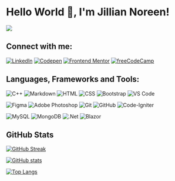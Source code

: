 # Hello World 👋, I'm Jillian Noreen!
![](https://komarev.com/ghpvc/?username=jilliannoreen&style=for-the-badge&color=FCBA40)

## Connect with me:
[![LinkedIn](https://img.shields.io/badge/LinkedIn-0077B5?style=for-the-badge&logo=linkedin&logoColor=white)](https://www.linkedin.com/in/fernandezjnl/)
[![Codepen](https://img.shields.io/badge/Codepen-000000?style=for-the-badge&logo=Codepen&logoColor=white)](https://codepen.io/jilliannoreen)
[![Frontend Mentor](https://img.shields.io/badge/frontend_mentor-3E54A3?style=for-the-badge&logo=frontend-mentor&logoColor=white)](https://www.frontendmentor.io/profile/jilliannoreen)
[![freeCodeCamp](https://img.shields.io/badge/freeCodeCamp-000000?style=for-the-badge&logo=freeCodeCamp&logoColor=white)](https://www.freecodecamp.org/jillian_noreen)

## Languages, Frameworks and Tools:
![C++](https://img.shields.io/badge/C%2B%2B-00599C?style=for-the-badge&logo=c%2B%2B&logoColor=white)
![Markdown](https://img.shields.io/badge/Markdown-000000?style=for-the-badge&logo=markdown&logoColor=white)
![HTML](https://img.shields.io/badge/-HTML5-E34F26?logo=html5&logoColor=white&style=for-the-badge)
![CSS](https://img.shields.io/badge/-CSS3-1572B6?logo=css3&logoColor=white&style=for-the-badge)
![Bootstrap](https://img.shields.io/badge/-Bootstrap-7952B3?logo=bootstrap&logoColor=white&style=for-the-badge)
![VS Code](https://img.shields.io/badge/-VS%20Code-007ACC?logo=visual-studio-code&logoColor=white&style=for-the-badge)

![Figma](https://img.shields.io/badge/figma-DD4D24.svg?style=for-the-badge&logo=figma&logoColor=white)
![Adobe Photoshop](https://img.shields.io/badge/Adobe%20Photoshop-31A8FF?style=for-the-badge&logo=Adobe%20Photoshop&logoColor=black)
![Git](https://img.shields.io/badge/-Git-F05032?logo=git&logoColor=white&style=for-the-badge)
![GitHub](https://img.shields.io/badge/-GitHub-181717?logo=github&logoColor=white&style=for-the-badge)
![Code-Igniter](https://img.shields.io/badge/CodeIgniter-%23EF4223.svg?style=for-the-badge&logo=codeIgniter&logoColor=white)

![MySQL](https://img.shields.io/badge/mysql-4479A1.svg?style=for-the-badge&logo=mysql&logoColor=white)
![MongoDB](https://img.shields.io/badge/MongoDB-%234ea94b.svg?style=for-the-badge&logo=mongodb&logoColor=white)
![.Net](https://img.shields.io/badge/.NET-5C2D91?style=for-the-badge&logo=.net&logoColor=white)
![Blazor](https://img.shields.io/badge/blazor-%235C2D91.svg?style=for-the-badge&logo=blazor&logoColor=white)


## GitHub Stats
[![GitHub Streak](http://github-readme-streak-stats.herokuapp.com?user=jilliannoreen&theme=github-light&hide_border=true&date_format=M%20j%5B%2C%20Y%5D)](https://git.io/streak-stats)

[![GitHub stats](https://github-readme-stats.vercel.app/api?username=jilliannoreen&hide_border=true&hide_title=true&count_private=true)](https://github.com/anuraghazra/github-readme-stats)

[![Top Langs](https://github-readme-stats.vercel.app/api/top-langs/?username=jilliannoreen&layout=compact&hide_border=true)](https://github.com/anuraghazra/github-readme-stats)


